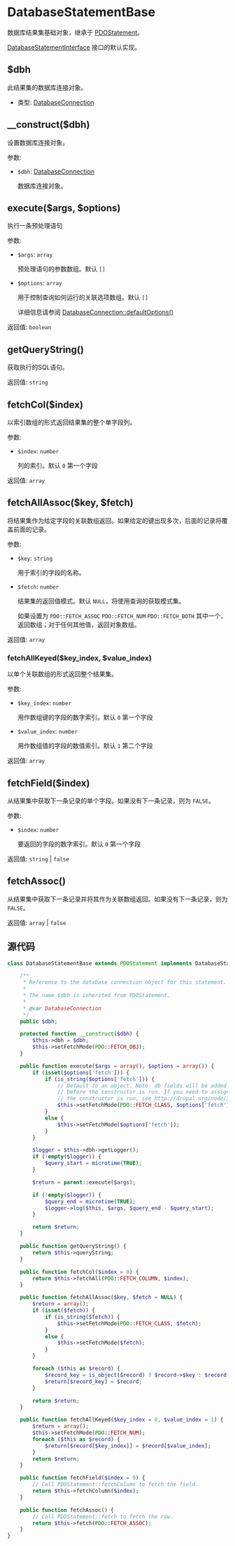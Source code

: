 # DatabaseStatementBase
数据库结果集基础对象，继承于 [PDOStatement](https://www.php.net/manual/zh/class.pdostatement.php)。

[DatabaseStatementInterface](./DatabaseStatementInterface) 接口的默认实现。


## $dbh

此结果集的数据库连接对象。

- 类型: [DatabaseConnection](./DatabaseConnection)


## __construct($dbh)

设置数据库连接对象。

参数:
- `$dbh`: [DatabaseConnection](./DatabaseConnection)

    数据库连接对象。


## execute($args, $options)

执行一条预处理语句

参数:
- `$args`: `array`

    预处理语句的参数数组。默认 `[]`

- `$options`: `array`

    用于控制查询如何运行的关联选项数组。默认 `[]`

    详细信息请参阅 [DatabaseConnection::defaultOptions()](./databaseconnection.html#defaultoptions)

返回值: `boolean`


## getQueryString()

获取执行的SQL语句。

返回值: `string`


## fetchCol($index)

以索引数组的形式返回结果集的整个单字段列。

参数:
- `$index`: `number`

    列的索引。默认 `0` 第一个字段

返回值: `array`


## fetchAllAssoc($key, $fetch)

将结果集作为给定字段的关联数组返回。如果给定的键出现多次，后面的记录将覆盖前面的记录。

参数:
- `$key`: `string`

    用于索引的字段的名称。

- `$fetch`: `number`

    结果集的返回值模式。默认 `NULL`，将使用查询的获取模式集。

    如果设置为 `PDO::FETCH_ASSOC` `PDO::FETCH_NUM` `PDO::FETCH_BOTH` 其中一个，返回数组；对于任何其他值，返回对象数组。

返回值: `array`


### fetchAllKeyed($key_index, $value_index)

以单个关联数组的形式返回整个结果集。

参数:
- `$key_index`: `number`

    用作数组键的字段的数字索引。默认 `0` 第一个字段

- `$value_index`: `number`

    用作数组值的字段的数值索引。默认 `1` 第二个字段

返回值: `array`


## fetchField($index)

从结果集中获取下一条记录的单个字段。如果没有下一条记录，则为 `FALSE`。

参数:
- `$index`: `number`

    要返回的字段的数字索引。默认 `0` 第一个字段

返回值: `string` | `false`


## fetchAssoc()

从结果集中获取下一条记录并将其作为关联数组返回。如果没有下一条记录，则为 `FALSE`。

返回值: `array` | `false`



## 源代码
```php
class DatabaseStatementBase extends PDOStatement implements DatabaseStatementInterface {

    /**
     * Reference to the database connection object for this statement.
     *
     * The name $dbh is inherited from PDOStatement.
     *
     * @var DatabaseConnection
     */
    public $dbh;

    protected function __construct($dbh) {
        $this->dbh = $dbh;
        $this->setFetchMode(PDO::FETCH_OBJ);
    }

    public function execute($args = array(), $options = array()) {
        if (isset($options['fetch'])) {
            if (is_string($options['fetch'])) {
                // Default to an object. Note: db fields will be added to the object
                // before the constructor is run. If you need to assign fields after
                // the constructor is run, see http://drupal.org/node/315092.
                $this->setFetchMode(PDO::FETCH_CLASS, $options['fetch']);
            }
            else {
                $this->setFetchMode($options['fetch']);
            }
        }

        $logger = $this->dbh->getLogger();
        if (!empty($logger)) {
            $query_start = microtime(TRUE);
        }

        $return = parent::execute($args);

        if (!empty($logger)) {
            $query_end = microtime(TRUE);
            $logger->log($this, $args, $query_end - $query_start);
        }

        return $return;
    }

    public function getQueryString() {
        return $this->queryString;
    }

    public function fetchCol($index = 0) {
        return $this->fetchAll(PDO::FETCH_COLUMN, $index);
    }

    public function fetchAllAssoc($key, $fetch = NULL) {
        $return = array();
        if (isset($fetch)) {
            if (is_string($fetch)) {
                $this->setFetchMode(PDO::FETCH_CLASS, $fetch);
            }
            else {
                $this->setFetchMode($fetch);
            }
        }

        foreach ($this as $record) {
            $record_key = is_object($record) ? $record->$key : $record[$key];
            $return[$record_key] = $record;
        }

        return $return;
    }

    public function fetchAllKeyed($key_index = 0, $value_index = 1) {
        $return = array();
        $this->setFetchMode(PDO::FETCH_NUM);
        foreach ($this as $record) {
            $return[$record[$key_index]] = $record[$value_index];
        }
        return $return;
    }

    public function fetchField($index = 0) {
        // Call PDOStatement::fetchColumn to fetch the field.
        return $this->fetchColumn($index);
    }

    public function fetchAssoc() {
        // Call PDOStatement::fetch to fetch the row.
        return $this->fetch(PDO::FETCH_ASSOC);
    }
}
```
